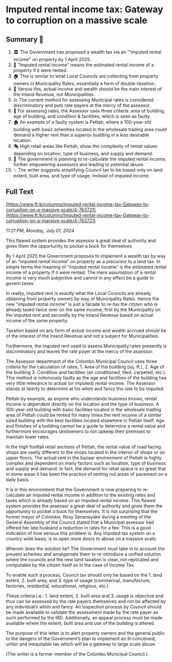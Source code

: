 # Imputed rental income tax: Gateway to corruption on a massive scale

## Summary 🤖

1. 🏛️ The Government has proposed a wealth tax via an '"imputed rental income" on property by 1 April 2025.
2. 💸 "Imputed rental income" means the estimated rental income of a property if it were rented.
3. 🏠 This is similar to what Local Councils are collecting from property owners in Municipality Rates, essentially a form of double-taxation. 
4. 🏦 Versus this, actual income and wealth should be the main interest of the Inland Revenue, not Municipalities.
5. ⚖️ The current method for assessing Municipal rates is considered discriminatory and puts rate payers at the mercy of the assessor. 
6. 📝 For assessing rates, the Assessor uses three criteria: area of building, age of building, and condition & facilities, which is seen as faulty.
7. 🏚️ An example of a faulty system is Pettah, where a 100-year-old building with basic amenities located in the wholesale trading area could demand a higher rent than a superior building in a less desirable location.
8. 🎭 High retail areas like Pettah, show the complexity of rental values depending on location, type of business, and supply and demand.
9. 🚧 The government is planning to re-calculate the imputed rental income, further empowering assessors and leading to potential abuse.
10. 💡 The writer suggests simplifying Council tax to be based only on land extent, built area, and type of usage, instead of imputed income.

## Full Text

[https://www.ft.lk/columns/Imputed-rental-income-tax-Gateway-to-corruption-on-a-massive-scale/4-763721](https://www.ft.lk/columns/Imputed-rental-income-tax-Gateway-to-corruption-on-a-massive-scale/4-763721)

*11:21 PM, Monday, July 01, 2024*

This flawed system provides the assessor a great deal of authority and gives them the opportunity to pocket a buck for themselves

By 1 April 2025 the Government proposes to implement a wealth tax by way of an “imputed rental income” on property as a precursor to a land tax. In simple terms the meaning of “imputed rental income” is the estimated rental income of a property if it were rented. The mere assumption of a rental income is very much subjective and cannot in any effect be a guide to govern taxes.

In reality, imputed rent is exactly what the Local Councils are already obtaining from property owners by way of Municipality Rates. Hence the new “imputed rental income” is just a facade to re-tax the citizen who is already taxed twice over on the same income, first by the Municipality on the imputed rent and secondly by the Inland Revenue based on actual income of the same property.

Taxation based on any form of actual income and wealth accrued should be of the interest of the Inland Revenue and not a subject for Municipalities.

Furthermore, the imputed rent used to assess Municipality rates presently is discriminatory and leaves the rate payer at the mercy of the assessor.

The Assessor department of the Colombo Municipal Council uses three criteria for the calculation of rates; 1. Area of the building (sq. ft.), 2. Age of the building 3. Condition and facilities (air conditioned, tiled, carpeted, etc.). This method is notoriously faulty as the age and facilities of the building has very little relevance to actual (or imputed) rental income. The Assessor stands at liberty to determine at his whim and fancy the rate to be imputed.

Pettah by example, as anyone who understands business knows, rental income is dependent directly on the location and the type of business. A 100-year-old building with basic facilities located in the wholesale trading area of Pettah could be rented for many times the rent income of a similar sized building with the best facilities located elsewhere in Pettah itself. Age and finishes of a building cannot be a guide to determine a rental value and furthermore encourages landowners to not upkeep their premises to maintain lower rates.

In the high footfall retail sections of Pettah, the rental value of road facing shops are vastly different to the shops located in the interior of shops or on upper floors. The actual rent in the bazaar environment of Pettah is highly complex and dependent on many factors such as location, type of business and supply and demand. In fact, the demand for retail space is so great that in some areas it has been the practice of renting out areas of pavement on a daily basis.

It is in this environment that the Government is now preparing to re-calculate an imputed rental income in addition to the existing rates and taxes which is already based on an imputed rental income. This flawed system provides the assessor a great deal of authority and gives them the opportunity to pocket a buck for themselves. It is not surprising that the former mayor of Colombo, Rosy Senanayake during a meeting of the General Assembly of the Council stated that a Municipal assessor had offered her late husband a reduction in rates for a fee. This is a good indication of how serious this problem is. Any imputed tax system on a country wide basis, is to open more doors to abuse on a massive scale.

Wherein does the solution lie? The Government must take in to account the present schemes and amalgamate them to re-introduce a unified solution where the councils and the new land taxation is clear, not replicated and computable by the citizen itself as in the case of Income Tax.

To enable such a process, Council tax should only be based on the 1. land extent, 2. built area, and 3. type of usage (commercial, manufacture, factories, residential, educational, religious, etc.)

These criteria i.e.: 1. land extent, 2. built area and 3. usage is objective and thus can be assessed by the rate payers themselves and not be affected by any individual’s whim and fancy. An inspection process by Council should be made available to validate the assessment made by the rate payer as such performed by the IRD. Additionally, an appeal process must be made available where the extent, built area and use of the building is altered.

The purpose of this letter is to alert property owners and the general public to the dangers of the Government’s plan to implement an ill-conceived, unfair and inequitable tax which will be a gateway to large scale abuse.

(The writer is a former member of the Colombo Municipal Council.)

